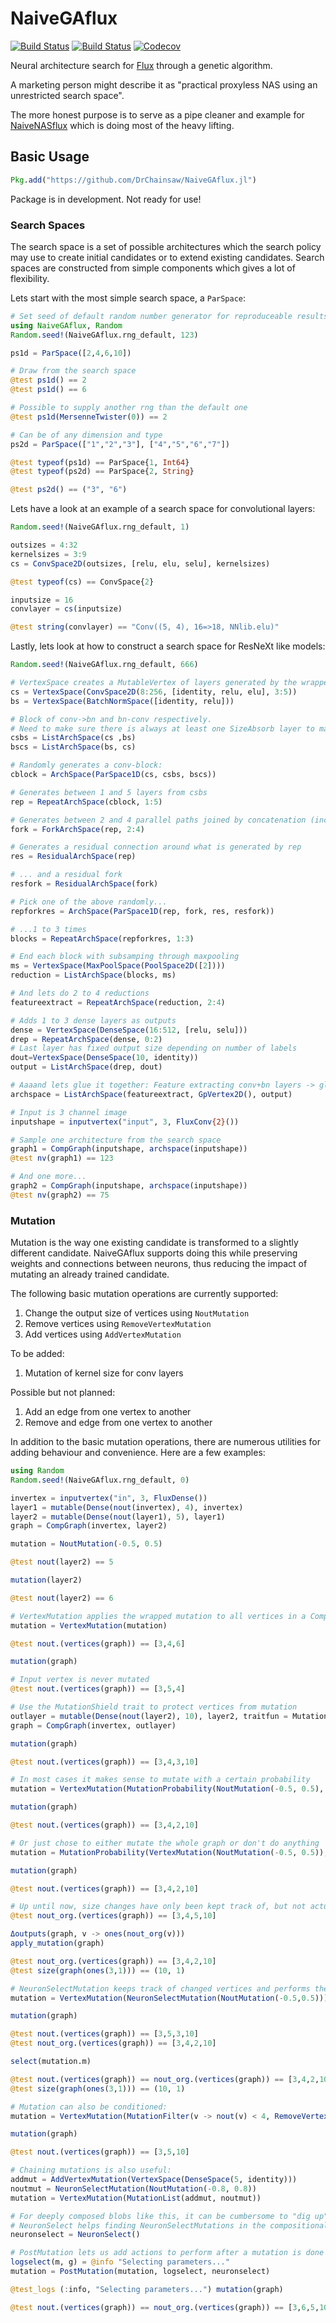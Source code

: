 # NaiveGAflux

[![Build Status](https://travis-ci.com/DrChainsaw/NaiveGAflux.jl.svg?branch=master)](https://travis-ci.com/DrChainsaw/NaiveGAflux.jl)
[![Build Status](https://ci.appveyor.com/api/projects/status/github/DrChainsaw/NaiveGAflux.jl?svg=true)](https://ci.appveyor.com/project/DrChainsaw/NaiveGAflux-jl)
[![Codecov](https://codecov.io/gh/DrChainsaw/NaiveGAflux.jl/branch/master/graph/badge.svg)](https://codecov.io/gh/DrChainsaw/NaiveGAflux.jl)

Neural architecture search for [Flux](https://github.com/FluxML/Flux.jl) through a genetic algorithm.

A marketing person might describe it as "practical proxyless NAS using an unrestricted search space".

The more honest purpose is to serve as a pipe cleaner and example for [NaiveNASflux](https://github.com/DrChainsaw/NaiveNASflux.jl) which is doing most of the heavy lifting.

## Basic Usage

```julia
Pkg.add("https://github.com/DrChainsaw/NaiveGAflux.jl")
```

Package is in development. Not ready for use!

### Search Spaces

The search space is a set of possible architectures which the search policy may use to create initial candidates or to extend existing candidates. Search spaces are constructed from simple components which gives a lot of flexibility.

Lets start with the most simple search space, a `ParSpace`:

```julia
# Set seed of default random number generator for reproduceable results
using NaiveGAflux, Random
Random.seed!(NaiveGAflux.rng_default, 123)

ps1d = ParSpace([2,4,6,10])

# Draw from the search space
@test ps1d() == 2
@test ps1d() == 6

# Possible to supply another rng than the default one
@test ps1d(MersenneTwister(0)) == 2

# Can be of any dimension and type
ps2d = ParSpace(["1","2","3"], ["4","5","6","7"])

@test typeof(ps1d) == ParSpace{1, Int64}
@test typeof(ps2d) == ParSpace{2, String}

@test ps2d() == ("3", "6")
```

Lets have a look at an example of a search space for convolutional layers:

```julia
Random.seed!(NaiveGAflux.rng_default, 1)

outsizes = 4:32
kernelsizes = 3:9
cs = ConvSpace2D(outsizes, [relu, elu, selu], kernelsizes)

@test typeof(cs) == ConvSpace{2}

inputsize = 16
convlayer = cs(inputsize)

@test string(convlayer) == "Conv((5, 4), 16=>18, NNlib.elu)"
```

Lastly, lets look at how to construct a search space for ResNeXt like models:

```julia
Random.seed!(NaiveGAflux.rng_default, 666)

# VertexSpace creates a MutableVertex of layers generated by the wrapped search space
cs = VertexSpace(ConvSpace2D(8:256, [identity, relu, elu], 3:5))
bs = VertexSpace(BatchNormSpace([identity, relu]))

# Block of conv->bn and bn-conv respectively.
# Need to make sure there is always at least one SizeAbsorb layer to make fork and res below play nice
csbs = ListArchSpace(cs ,bs)
bscs = ListArchSpace(bs, cs)

# Randomly generates a conv-block:
cblock = ArchSpace(ParSpace1D(cs, csbs, bscs))

# Generates between 1 and 5 layers from csbs
rep = RepeatArchSpace(cblock, 1:5)

# Generates between 2 and 4 parallel paths joined by concatenation (inception like-blocks) from rep
fork = ForkArchSpace(rep, 2:4)

# Generates a residual connection around what is generated by rep
res = ResidualArchSpace(rep)

# ... and a residual fork
resfork = ResidualArchSpace(fork)

# Pick one of the above randomly...
repforkres = ArchSpace(ParSpace1D(rep, fork, res, resfork))

# ...1 to 3 times
blocks = RepeatArchSpace(repforkres, 1:3)

# End each block with subsamping through maxpooling
ms = VertexSpace(MaxPoolSpace(PoolSpace2D([2])))
reduction = ListArchSpace(blocks, ms)

# And lets do 2 to 4 reductions
featureextract = RepeatArchSpace(reduction, 2:4)

# Adds 1 to 3 dense layers as outputs
dense = VertexSpace(DenseSpace(16:512, [relu, selu]))
drep = RepeatArchSpace(dense, 0:2)
# Last layer has fixed output size depending on number of labels
dout=VertexSpace(DenseSpace(10, identity))
output = ListArchSpace(drep, dout)

# Aaaand lets glue it together: Feature extracting conv+bn layers -> global pooling -> dense layers
archspace = ListArchSpace(featureextract, GpVertex2D(), output)

# Input is 3 channel image
inputshape = inputvertex("input", 3, FluxConv{2}())

# Sample one architecture from the search space
graph1 = CompGraph(inputshape, archspace(inputshape))
@test nv(graph1) == 123

# And one more...
graph2 = CompGraph(inputshape, archspace(inputshape))
@test nv(graph2) == 75
```

### Mutation

Mutation is the way one existing candidate is transformed to a slightly different candidate. NaiveGAflux supports doing this while preserving weights and connections between neurons, thus reducing the impact of mutating an already trained candidate.

The following basic mutation operations are currently supported:
1. Change the output size of vertices using `NoutMutation`
2. Remove vertices using `RemoveVertexMutation`
3. Add vertices using `AddVertexMutation`

To be added:
1. Mutation of kernel size for conv layers

Possible but not planned:
1. Add an edge from one vertex to another
2. Remove and edge from one vertex to another

In addition to the basic mutation operations, there are numerous utilities for adding behaviour and convenience. Here are a few examples:

```julia
using Random
Random.seed!(NaiveGAflux.rng_default, 0)

invertex = inputvertex("in", 3, FluxDense())
layer1 = mutable(Dense(nout(invertex), 4), invertex)
layer2 = mutable(Dense(nout(layer1), 5), layer1)
graph = CompGraph(invertex, layer2)

mutation = NoutMutation(-0.5, 0.5)

@test nout(layer2) == 5

mutation(layer2)

@test nout(layer2) == 6

# VertexMutation applies the wrapped mutation to all vertices in a CompGraph
mutation = VertexMutation(mutation)

@test nout.(vertices(graph)) == [3,4,6]

mutation(graph)

# Input vertex is never mutated
@test nout.(vertices(graph)) == [3,5,4]

# Use the MutationShield trait to protect vertices from mutation
outlayer = mutable(Dense(nout(layer2), 10), layer2, traitfun = MutationShield)
graph = CompGraph(invertex, outlayer)

mutation(graph)

@test nout.(vertices(graph)) == [3,4,3,10]

# In most cases it makes sense to mutate with a certain probability
mutation = VertexMutation(MutationProbability(NoutMutation(-0.5, 0.5), Probability(0.05)))

mutation(graph)

@test nout.(vertices(graph)) == [3,4,2,10]

# Or just chose to either mutate the whole graph or don't do anything
mutation = MutationProbability(VertexMutation(NoutMutation(-0.5, 0.5)), Probability(0.05))

mutation(graph)

@test nout.(vertices(graph)) == [3,4,2,10]

# Up until now, size changes have only been kept track of, but not actually applied
@test nout_org.(vertices(graph)) == [3,4,5,10]

Δoutputs(graph, v -> ones(nout_org(v)))
apply_mutation(graph)

@test nout_org.(vertices(graph)) == [3,4,2,10]
@test size(graph(ones(3,1))) == (10, 1)

# NeuronSelectMutation keeps track of changed vertices and performs the above steps when invoked
mutation = VertexMutation(NeuronSelectMutation(NoutMutation(-0.5,0.5)))

mutation(graph)

@test nout.(vertices(graph)) == [3,5,3,10]
@test nout_org.(vertices(graph)) == [3,4,2,10]

select(mutation.m)

@test nout.(vertices(graph)) == nout_org.(vertices(graph)) == [3,4,2,10]
@test size(graph(ones(3,1))) == (10, 1)

# Mutation can also be conditioned:
mutation = VertexMutation(MutationFilter(v -> nout(v) < 4, RemoveVertexMutation()))

mutation(graph)

@test nout.(vertices(graph)) == [3,5,10]

# Chaining mutations is also useful:
addmut = AddVertexMutation(VertexSpace(DenseSpace(5, identity)))
noutmut = NeuronSelectMutation(NoutMutation(-0.8, 0.8))
mutation = VertexMutation(MutationList(addmut, noutmut))

# For deeply composed blobs like this, it can be cumbersome to "dig up" the NeuronSelectMutation.
# NeuronSelect helps finding NeuronSelectMutations in the compositional hierarchy
neuronselect = NeuronSelect()

# PostMutation lets us add actions to perform after a mutation is done
logselect(m, g) = @info "Selecting parameters..."
mutation = PostMutation(mutation, logselect, neuronselect)

@test_logs (:info, "Selecting parameters...") mutation(graph)

@test nout.(vertices(graph)) == nout_org.(vertices(graph)) == [3,6,5,10]
```
